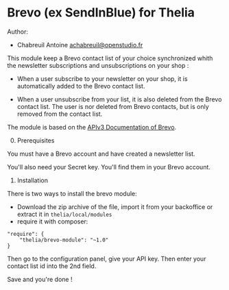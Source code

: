 Brevo (ex SendInBlue) for Thelia
===
Author: 
- Chabreuil Antoine <achabreuil@openstudio.fr>

This module keep a Brevo contact list of your choice synchronized whith the newsletter subscriptions and unsubscriptions 
on your shop :

- When a user subscribe to your newsletter on your shop, it is automatically added to the Brevo contact list.

- When a user unsubscribe from your list, it is also deleted from the Brevo contact list. The user is nor deleted from Brevo contacts, but is only removed from the contact list.

The module is based on the [APIv3 Documentation of Brevo](https://developers.brevo.com/docs).

0. Prerequisites

You must have a Brevo account and have created a newsletter list.

You'll also need your Secret key. You'll find them in your Brevo account. 
 
1. Installation

There is two ways to install the brevo module:
- Download the zip archive of the file, import it from your backoffice or extract it in ```thelia/local/modules```
- require it with composer:
```
"require": {
    "thelia/brevo-module": "~1.0"
}
```
    
Then go to the configuration panel, give your API key. Then enter your contact list id into the 2nd field.

Save and you're done !
